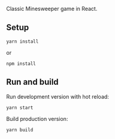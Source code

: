 Classic Minesweeper game in React.

## Setup ##

```
yarn install
```
or

```
npm install
```

## Run and build ##

Run development version with hot reload:
```
yarn start
```

Build production version:
```
yarn build
```
